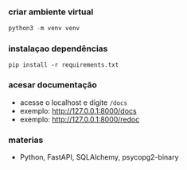 ### criar ambiente virtual
```python
python3 -m venv venv
```

### instalaçao dependências
```pip
pip install -r requirements.txt
```

### acesar documentação

- acesse o localhost e digite `/docs`
- exemplo: http://127.0.0.1:8000/docs
- exemplo: http://127.0.0.1:8000/redoc

### materias
- Python, FastAPI, SQLAlchemy, psycopg2-binary